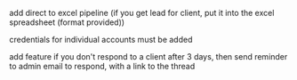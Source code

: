 add direct to excel pipeline (if you get lead for client, put it into the excel spreadsheet (format provided))

credentials for individual accounts must be added 

add feature if you don't respond to a client after 3 days, then send reminder to admin email to respond, with a link to the thread
